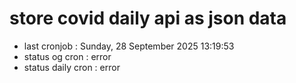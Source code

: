 # store covid daily api as json data

- last cronjob : Sunday, 28 September 2025 13:19:53
- status og cron : error
- status daily cron : error
      
      